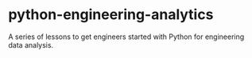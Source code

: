 # python-engineering-analytics
A series of lessons to get engineers started with Python for engineering data analysis.
